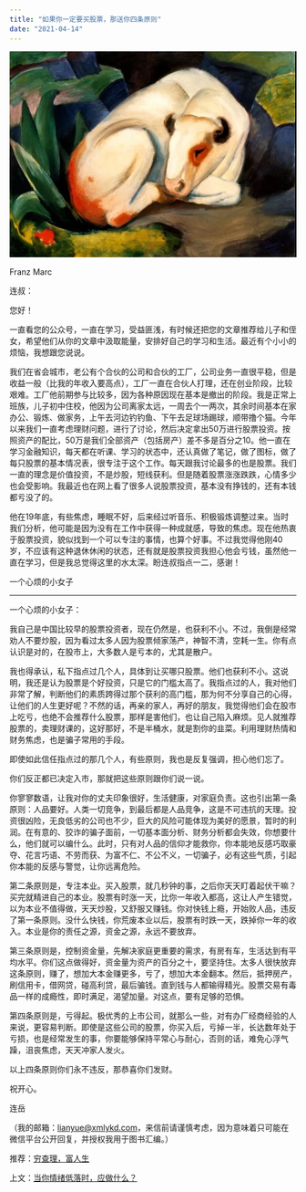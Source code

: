 ```yaml
---
title: "如果你一定要买股票，那送你四条原则"
date: "2021-04-14"
---
```


![连岳文章](images/连岳文章picture-12.jpg)

Franz Marc

  

连叔：

  

您好！

  

一直看您的公众号，一直在学习，受益匪浅，有时候还把您的文章推荐给儿子和侄女，希望他们从你的文章中汲取能量，安排好自己的学习和生活。最近有个小小的烦恼，我想跟您说说。

  

我们在省会城市，老公有个合伙的公司和合伙的工厂，公司业务一直很平稳，但是收益一般（比我的年收入要高点），工厂一直在合伙人打理，还在创业阶段，比较艰难。工厂他前期参与比较多，因为各种原因现在基本是撤出的阶段。我是正常上班族，儿子初中住校，他因为公司离家太远，一周去个一两次，其余时间基本在家办公、锻炼、做家务，上午去河边钓钓鱼、下午去足球场踢球，顺带撸个猫。今年以来我们一直考虑理财问题，进行了讨论，然后决定拿出50万进行股票投资。按照资产的配比，50万是我们全部资产（包括房产）差不多是百分之10。他一直在学习金融知识，每天都在听课、学习的状态中，还认真做了笔记，做了图标，做了每只股票的基本情况表，很专注于这个工作。每天跟我讨论最多的也是股票。我们一直的理念是价值投资，不是炒股，短线获利。但是随着股票涨涨跌跌，心情多少也会受影响。我最近也在网上看了很多人说股票投资，基本没有挣钱的，还有本钱都亏没了的。

  

他在19年底，有些焦虑，睡眠不好，后来经过听音乐、积极锻炼调整过来。当时我们分析，他可能是因为没有在工作中获得一种成就感，导致的焦虑。现在他热衷于股票投资，貌似找到一个可以专注的事情，也算个好事。不过我觉得他刚40岁，不应该有这种退休休闲的状态，还有就是股票投资我担心他会亏钱，虽然他一直在学习，但是我总觉得这里的水太深。盼连叔指点一二，感谢！ 

  

一个心烦的小女子

  

* * *

  

一个心烦的小女子：

  

我自己是中国比较早的股票投资者，现在仍然是，也获利不小。不过，我倒是经常劝人不要炒股，因为看过太多人因为股票倾家荡产，神智不清，空耗一生。你有点认识是对的，在股市上，大多数人是亏本的，尤其是散户。

  

我也得承认，私下指点过几个人，具体到让买哪只股票。他们也获利不小。这说明，我还是认为股票是个好投资，只是它的门槛太高了。我指点过的人，我对他们非常了解，判断他们的素质跨得过那个获利的高门槛，那为何不分享自己的心得，让他们的人生更好呢？不然的话，再亲的家人，再好的朋友，我觉得他们会在股市上吃亏，也绝不会推荐什么股票，那样是害他们，也让自己陷入麻烦。见人就推荐股票的，卖理财课的，这好那好，不是半桶水，就是割你的韭菜。利用理财热情和财务焦虑，也是骗子常用的手段。

  

即使如此信任指点过的那几个人，有些原则，我也是反复强调，担心他们忘了。

  

你们反正都已决定入市，那就把这些原则跟你们说一说。

  

你寥寥数语，让我对你的丈夫印象很好，生活健康，对家庭负责。这也引出第一条原则：人品要好。人类一切竞争，到最后都是人品竞争，这是不可违抗的天理。投资很凶险，无良低劣的公司也不少，巨大的风险可能体现为美好的愿景，暂时的利润。在有意的、狡诈的骗子面前，一切基本面分析、财务分析都会失效，你想要什么，他们就可以编什么。此时，只有对人品的信仰才能救你，你本能地反感巧取豪夺、花言巧语、不劳而获、为富不仁、不公不义，一切骗子，必有这些气质，引起你本能的反感与警觉，让你远离危险。

  

第二条原则是，专注本业。买入股票，就几秒钟的事，之后你天天盯着起伏干嘛？买完就精进自己的本业。股票有时涨一天，比你一年收入都高，这让人产生错觉，以为本业不值得做，天天炒股，又舒服又赚钱。你对快钱上瘾，开始败人品，违反了第一条原则。没什么快钱，你荒废本业以后，股票有时跌一天，跌掉你一年的收入。本业是你的责任之源，资金之源，永远不要放弃。

  

第三条原则是，控制资金量，先解决家庭更重要的需求，有房有车，生活达到有平均水平。你们这点做得好，资金量为资产的百分之十，要坚持住。太多人很快放弃这条原则，赚了，想加大本金赚更多，亏了，想加大本金翻本。然后，抵押房产，刷信用卡，借网贷，碰高利贷，最后骗钱。直到钱与人都输得精光。股票交易有毒品一样的成瘾性，即时满足，渴望加量。对这点，要有足够的恐惧。

  

第四条原则是，亏得起。极优秀的上市公司，就那么一些，对有办厂经商经验的人来说，更容易判断。即使是这些公司的股票，你买入后，亏掉一半，长达数年处于亏损，也是经常发生的事，你要能够保持平常心与耐心，否则的话，难免心浮气躁，沮丧焦虑，天天冲家人发火。

  

以上四条原则你们永不违反，那恭喜你们发财。

  

祝开心。

  

连岳

  

（我的邮箱：lianyue@xmlykd.com，来信前请谨慎考虑，因为意味着只可能在微信平台公开回复，并授权我用于图书汇编。）

推荐：[穷查理，富人生](http://mp.weixin.qq.com/s?__biz=MjM5NDU0Mjk2MQ==&mid=2651643298&idx=2&sn=21cb1652a6999d789f0a8ee63ea2a0c3&chksm=bd7e59bc8a09d0aa91d168a813d0fb5701f65340732f00a9d89df9bce724100ee44af2c6ff1a&scene=21#wechat_redirect)  

上文：[当你情绪低落时，应做什么？](http://mp.weixin.qq.com/s?__biz=MjM5NDU0Mjk2MQ==&mid=2651698098&idx=1&sn=594ccfd7ded8ef86e038374afc8095f0&chksm=bd7f37ac8a08beba099841b7f25644db53ba1dbba4a1a941b6cf2f0996a4f3e15e7af1c7b8dc&scene=21#wechat_redirect)
